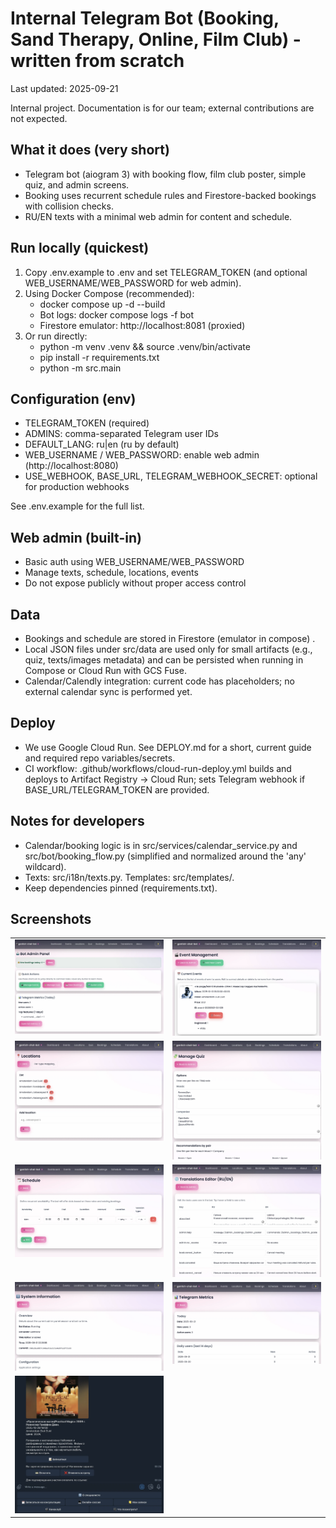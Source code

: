 # Internal Telegram Bot (Booking, Sand Therapy, Online, Film Club) - written from scratch

Last updated: 2025-09-21

Internal project. Documentation is for our team; external contributions are not expected.

## What it does (very short)
- Telegram bot (aiogram 3) with booking flow, film club poster, simple quiz, and admin screens.
- Booking uses recurrent schedule rules and Firestore-backed bookings with collision checks.
- RU/EN texts with a minimal web admin for content and schedule.

## Run locally (quickest)
1) Copy .env.example to .env and set TELEGRAM_TOKEN (and optional WEB_USERNAME/WEB_PASSWORD for web admin).
2) Using Docker Compose (recommended):
   - docker compose up -d --build
   - Bot logs: docker compose logs -f bot
   - Firestore emulator: http://localhost:8081 (proxied)
3) Or run directly:
   - python -m venv .venv && source .venv/bin/activate
   - pip install -r requirements.txt
   - python -m src.main

## Configuration (env)
- TELEGRAM_TOKEN (required)
- ADMINS: comma-separated Telegram user IDs
- DEFAULT_LANG: ru|en (ru by default)
- WEB_USERNAME / WEB_PASSWORD: enable web admin (http://localhost:8080)
- USE_WEBHOOK, BASE_URL, TELEGRAM_WEBHOOK_SECRET: optional for production webhooks

See .env.example for the full list.

## Web admin (built-in)
- Basic auth using WEB_USERNAME/WEB_PASSWORD
- Manage texts, schedule, locations, events
- Do not expose publicly without proper access control

## Data
- Bookings and schedule are stored in Firestore (emulator in compose) .
- Local JSON files under src/data are used only for small artifacts (e.g., quiz, texts/images metadata) and can be persisted when running in Compose or Cloud Run with GCS Fuse.
- Calendar/Calendly integration: current code has placeholders; no external calendar sync is performed yet.

## Deploy
- We use Google Cloud Run. See DEPLOY.md for a short, current guide and required repo variables/secrets.
- CI workflow: .github/workflows/cloud-run-deploy.yml builds and deploys to Artifact Registry → Cloud Run; sets Telegram webhook if BASE_URL/TELEGRAM_TOKEN are provided.

## Notes for developers
- Calendar/booking logic is in src/services/calendar_service.py and src/bot/booking_flow.py (simplified and normalized around the 'any' wildcard).
- Texts: src/i18n/texts.py. Templates: src/templates/.
- Keep dependencies pinned (requirements.txt).

## Screenshots

<div align="center">
<table>
  <tr>
    <td valign="top"><img src="imgs/app-01.webp" width="320" alt="App screen 1" /></td>
    <td valign="top"><img src="imgs/app-02.webp" width="320" alt="App screen 2" /></td>
  </tr>
  <tr>
    <td valign="top"><img src="imgs/app-03.webp" width="320" alt="App screen 3" /></td>
    <td valign="top"><img src="imgs/app-04.webp" width="320" alt="App screen 4" /></td>
  </tr>
  <tr>
    <td valign="top"><img src="imgs/app-05.webp" width="320" alt="App screen 5" /></td>
    <td valign="top"><img src="imgs/app-06.webp" width="320" alt="App screen 6" /></td>
  </tr>
  <tr>
    <td valign="top"><img src="imgs/app-07.webp" width="320" alt="App screen 7" /></td>
    <td valign="top"><img src="imgs/app-08.webp" width="320" alt="App screen 8" /></td>
  </tr>
  <tr>
    <td valign="top"><img src="imgs/app-09.webp" width="320" alt="App screen 9" /></td>
  </tr>
</table>
</div>
